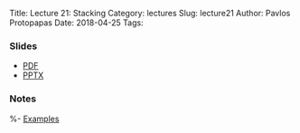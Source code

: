 Title: Lecture 21: Stacking
Category: lectures
Slug: lecture21
Author: Pavlos Protopapas
Date: 2018-04-25
Tags: 


### Slides

- [PDF]({attach}presentation/Lecture22_ResponsibleDS.pdf)
- [PPTX]({attach}presentation/Lecture22_ResponsibleDS.pptx)

### Notes 
%- [Examples]({filename}notebook/Lecture14_Notebook.ipynb)


